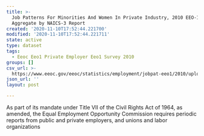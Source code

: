 ```yaml
---
title: >-
  Job Patterns For Minorities And Women In Private Industry, 2010 EEO-1 State
  Aggregate by NAICS-3 Report
created: '2020-11-10T17:52:44.221700'
modified: '2020-11-10T17:52:44.221711'
state: active
type: dataset
tags:
  - Eeoc Eeo1 Private Employer Eeo1 Survey 2010
groups: []
csv_url: >-
  https://www.eeoc.gov/eeoc/statistics/employment/jobpat-eeo1/2010/upload/2010_EEO-1_Job_Patterns_Data.zip
json_url: ''
layout: post

---
```

As part of its mandate under Title VII of the Civil Rights Act of 1964, as amended, the Equal Employment Opportunity Commission requires periodic reports from public and private employers, and unions and labor organizations 
